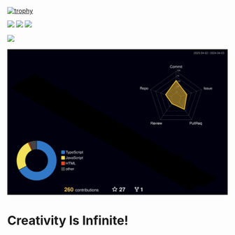 [![trophy](https://github-profile-trophy.vercel.app/?username=NguyenDuck&no-bg=true&theme=onedark)](https://github.com/ryo-ma/github-profile-trophy)

[![](https://github-readme-stats.vercel.app/api?username=NguyenDuck&theme=tokyonight&layout=compact)]()
[![](https://github-readme-stats.vercel.app/api/top-langs/?username=NguyenDuck&theme=tokyonight&layout=compact)]()
[![](https://wakatime.com/badge/user/018b1f82-5e15-436a-b933-91c8b21a0fa7.svg/?style=for-the-badge)](https://wakatime.com/@NguyenDuck)

[![](https://streak-stats.demolab.com?user=NguyenDuck&theme=highcontrast&hide_border=true&date_format=j%20M%5B%20Y%5D)]()

[![](./profile-3d-contrib/profile-night-rainbow.svg)]()

# Creativity Is Infinite!
